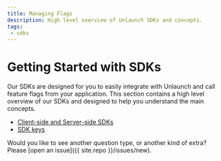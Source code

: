 ```yaml
---
title: Managing Flags
description: High level overview of Unlaunch SDKs and concepts.
tags:
 - sdks
---
```


# Getting Started with SDKs

Our SDKs are designed for you to easily integrate with Unlaunch and call feature flags from your application. This section contains a high level overview of our SDKs and designed to help you understand the main concepts. 

 - [Client-side and Server-side SDKs](client-vs-server-side-sdks)
 - [SDK keys](sdk-keys)


Would you like to see another question type, or another kind of extra? Please
[open an issue]({{ site.repo }}/issues/new).
